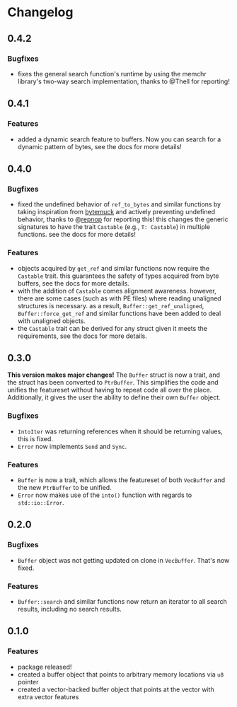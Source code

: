 # Changelog

## 0.4.2
### Bugfixes
* fixes the general search function's runtime by using the memchr library's two-way search implementation, thanks to @Thell for reporting!

## 0.4.1
### Features
* added a dynamic search feature to buffers. Now you can search for a dynamic pattern of bytes, see the docs for more details!

## 0.4.0
### Bugfixes
* fixed the undefined behavior of `ref_to_bytes` and similar functions by taking inspiration from [bytemuck](https://crates.io/crate/bytemuck) and actively preventing undefined behavior, thanks to @[repnop](https://github.com/repnop) for reporting this! this changes the generic signatures to have the trait `Castable` (e.g., `T: Castable`) in multiple functions. see the docs for more details!
### Features
* objects acquired by `get_ref` and similar functions now require the `Castable` trait. this guarantees the safety of types acquired from byte buffers, see the docs for more details.
* with the addition of `Castable` comes alignment awareness. however, there are some cases (such as with PE files) where reading unaligned structures is necessary. as a result, `Buffer::get_ref_unaligned`, `Buffer::force_get_ref` and similar functions have been added to deal with unaligned objects.
* the `Castable` trait can be derived for any struct given it meets the requirements, see the docs for more details.

## 0.3.0
**This version makes major changes!** The `Buffer` struct is now a trait, and the struct has been converted to `PtrBuffer`. This simplifies the code and unifies the featureset without having to repeat code all over the place. Additionally, it gives the user the ability to define their own `Buffer` object.

### Bugfixes
* `IntoIter` was returning references when it should be returning values, this is fixed.
* `Error` now implements `Send` and `Sync`.
### Features
* `Buffer` is now a trait, which allows the featureset of both `VecBuffer` and the new `PtrBuffer` to be unified.
* `Error` now makes use of the `into()` function with regards to `std::io::Error`.

## 0.2.0
### Bugfixes
* ```Buffer``` object was not getting updated on clone in ```VecBuffer```. That's now fixed.
### Features
* ```Buffer::search``` and similar functions now return an iterator to all search results, including no search results.

## 0.1.0
### Features
* package released!
* created a buffer object that points to arbitrary memory locations via ```u8``` pointer
* created a vector-backed buffer object that points at the vector with extra vector features
